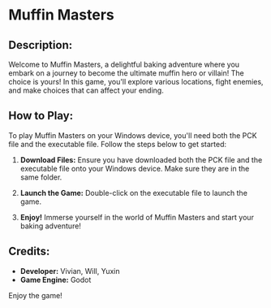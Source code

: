 # Muffin Masters

## Description:
Welcome to Muffin Masters, a delightful baking adventure where you embark on a journey to become the ultimate muffin hero or villain! The choice is yours! In this game, you'll explore various locations, fight enemies, and make choices that can affect your ending.

## How to Play:
To play Muffin Masters on your Windows device, you'll need both the PCK file and the executable file. Follow the steps below to get started:

1. **Download Files:** Ensure you have downloaded both the PCK file and the executable file onto your Windows device. Make sure they are in the same folder.

2. **Launch the Game:** Double-click on the executable file to launch the game.

3. **Enjoy!** Immerse yourself in the world of Muffin Masters and start your baking adventure!

## Credits:
- **Developer:** Vivian, Will, Yuxin
- **Game Engine:** Godot

Enjoy the game!
